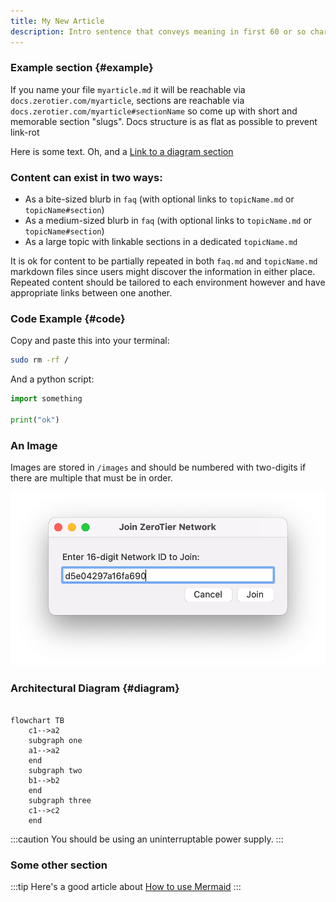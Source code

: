 ```yaml
---
title: My New Article
description: Intro sentence that conveys meaning in first 60 or so characters, this is truncated and displayed in thumbnails.
---
```


### Example section {#example}

If you name your file `myarticle.md` it will be reachable via `docs.zerotier.com/myarticle`, sections are reachable via `docs.zerotier.com/myarticle#sectionName` so come up with short and memorable section "slugs". Docs structure is as flat as possible to prevent link-rot

Here is some text. Oh, and a [Link to a diagram section](#diagram)

### Content can exist in two ways:

 - As a bite-sized blurb in `faq` (with optional links to `topicName.md` or `topicName#section`)
 - As a medium-sized blurb in `faq` (with optional links to `topicName.md` or `topicName#section`)
 - As a large topic with linkable sections in a dedicated `topicName.md`

It is ok for content to be partially repeated in both `faq.md` and `topicName.md` markdown files since users might discover the information in either place. Repeated content should be tailored to each environment however and have appropriate links between one another.

### Code Example {#code}

Copy and paste this into your terminal:

```sh title="Don't think about it too much"
sudo rm -rf /
```

And a python script:

```python
import something

print("ok")
```

### An Image

Images are stored in `/images` and should be numbered with two-digits if there are multiple that must be in order.

![Join Mac Dialog](./images/join-mac-02.png)

### Architectural Diagram {#diagram}

```mermaid

flowchart TB
    c1-->a2
    subgraph one
    a1-->a2
    end
    subgraph two
    b1-->b2
    end
    subgraph three
    c1-->c2
    end
```

:::caution
You should be using an uninterruptable power supply.
:::

### Some other section

:::tip
Here's a good article about [How to use Mermaid](https://mermaid.js.org/syntax/flowchart.html)
:::
